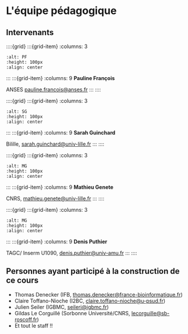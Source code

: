 # L'équipe pédagogique

## Intervenants

::::{grid}
:::{grid-item}
:columns: 3
```{image} images/PF_photo.jpeg
:alt: PF
:height: 100px
:align: center
```
:::
:::{grid-item}
:columns: 9
**Pauline François**

ANSES pauline.francois@anses.fr
:::
::::

::::{grid}
:::{grid-item}
:columns: 3
```{image} images/SG_photo.jpeg
:alt: SG
:height: 100px
:align: center
```
:::
:::{grid-item}
:columns: 9
**Sarah Guinchard**

Bilille, sarah.guinchard@univ-lille.fr
:::
::::

::::{grid}
:::{grid-item}
:columns: 3
```{image} images/MG_photo.jpeg
:alt: MG
:height: 100px
:align: center
```
:::
:::{grid-item}
:columns: 9
**Mathieu Genete**

CNRS, mathieu.genete@univ-lille.fr
:::
::::

::::{grid}
:::{grid-item}
:columns: 3
```{image} images/DP_photo.jpeg
:alt: MG
:height: 100px
:align: center
```
:::
:::{grid-item}
:columns: 9
**Denis Puthier**

TAGC/ Inserm U1090, denis.puthier@univ-amu.fr
:::
::::

## Personnes ayant participé à la construction de ce cours

- Thomas Denecker (IFB, thomas.denecker@france-bioinformatique.fr)
- Claire Toffano-Nioche (I2BC, claire.toffano-nioche@u-psud.fr)
- Julien Seiler (IGBMC, seilerj@igbmc.fr)
- Gildas Le Corguillé (Sorbonne Université/CNRS, lecorguille@sb-roscoff.fr)
- Et tout le staff !!
